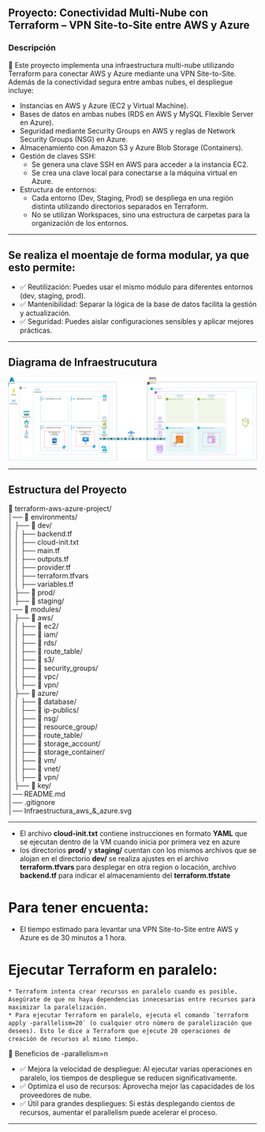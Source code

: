 ## Proyecto: Conectividad Multi-Nube con Terraform – VPN Site-to-Site entre AWS y Azure

### Descripción
📌 Este proyecto implementa una infraestructura multi-nube utilizando Terraform para conectar AWS y Azure mediante una VPN Site-to-Site. Además de la conectividad segura entre ambas nubes, el despliegue incluye:

* Instancias en AWS y Azure (EC2 y Virtual Machine).
* Bases de datos en ambas nubes (RDS en AWS y MySQL Flexible Server en Azure).
* Seguridad mediante Security Groups en AWS y reglas de Network Security Groups (NSG) en Azure.
* Almacenamiento con Amazon S3 y Azure Blob Storage (Containers).
* Gestión de claves SSH:
    - Se genera una clave SSH en AWS para acceder a la instancia EC2.
    - Se crea una clave local para conectarse a la máquina virtual en Azure.
* Estructura de entornos:
    - Cada entorno (Dev, Staging, Prod) se despliega en una región distinta utilizando directorios separados en Terraform.
    - No se utilizan Workspaces, sino una estructura de carpetas para la organización de los entornos.


************************************************************************
## Se realiza el moentaje de forma modular, ya que esto permite:

- ✅ Reutilización: Puedes usar el mismo módulo para diferentes entornos (dev, staging, prod).
- ✅ Mantenibilidad: Separar la lógica de la base de datos facilita la gestión y actualización.
- ✅ Seguridad: Puedes aislar configuraciones sensibles y aplicar mejores prácticas.

************************************************************************

## Diagrama de Infraestrucutura

![Diagrama de Infraestrucutura](./Infraestructura_aws_&_azure.svg)


************************************************************************
## Estructura del Proyecto

📂 terraform-aws-azure-project/  
│── 📂 environments/  
│   ├── 📂 dev/  
│   │   ├── backend.tf  
│   │   ├── cloud-init.txt  
│   │   ├── main.tf  
│   │   ├── outputs.tf  
│   │   ├── provider.tf  
│   │   ├── terraform.tfvars  
│   │   ├── variables.tf  
│   ├── 📂  prod/  
│   ├── 📂 staging/  
│── 📂 modules/  
│   ├── 📂 aws/  
│   │   ├── 📂 ec2/  
│   │   ├── 📂 iam/  
│   │   ├── 📂 rds/  
│   │   ├── 📂 route_table/  
│   │   ├── 📂 s3/  
│   │   ├── 📂 security_groups/  
│   │   ├── 📂 vpc/  
│   │   ├── 📂 vpn/  
│   ├── 📂 azure/  
│   │   ├── 📂 database/  
│   │   ├── 📂 ip-publics/  
│   │   ├── 📂 nsg/  
│   │   ├── 📂 resource_group/  
│   │   ├── 📂 route_table/  
│   │   ├── 📂 storage_account/  
│   │   ├── 📂 storage_container/  
│   │   ├── 📂 vm/  
│   │   ├── 📂 vnet/  
│   │   ├── 📂 vpn/  
│   ├── 📂 key/  
│── README.md  
│── .gitignore  
│── Infraestructura_aws_&_azure.svg  

************************************************************************
* El archivo **cloud-init.txt** contiene instrucciones en formato **YAML** que se ejecutan dentro de la VM cuando inicia por primera vez en azure
* los directorios **prod/** y **staging/** cuentan con los mismos archivos que se alojan en el directorio **dev/** se realiza ajustes en el archivo **terraform.tfvars** para desplegar en otra region o locación, archivo **backend.tf** para indicar el almacenamiento del **terraform.tfstate**

# Para tener encuenta: 
* El tiempo estimado para levantar una VPN Site-to-Site entre AWS y Azure es de 30 minutos a 1 hora.

# Ejecutar Terraform en paralelo:
    * Terraform intenta crear recursos en paralelo cuando es posible. Asegúrate de que no haya dependencias innecesarias entre recursos para maximizar la paralelización.
    * Para ejecutar Terraform en paralelo, ejecuta el comando `terraform apply -parallelism=20` (o cualquier otro número de paralelización que desees). Esto le dice a Terraform que ejecute 20 operaciones de creación de recursos al mismo tiempo.

🎯 Beneficios de -parallelism=n
- ✅ Mejora la velocidad de despliegue: Al ejecutar varias operaciones en paralelo, los tiempos de despliegue se reducen significativamente.
- ✅ Optimiza el uso de recursos: Aprovecha mejor las capacidades de los proveedores de nube.
- ✅ Útil para grandes despliegues: Si estás desplegando cientos de recursos, aumentar el parallelism puede acelerar el proceso.

************************************************************************

